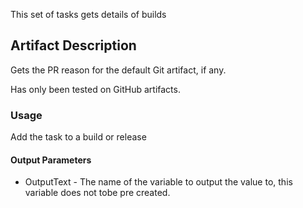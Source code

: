 This set of tasks gets details of builds

## Artifact Description

Gets the PR reason for the default Git artifact, if any.

Has only been tested on GitHub artifacts.

### Usage

Add the task to a build or release

#### Output Parameters
- OutputText - The name of the variable to output the value to, this variable does not tobe pre created.

